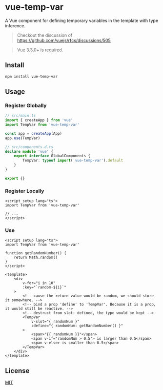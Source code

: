 # vue-temp-var

A Vue component for defining temporary variables in the template with type inference.

> Checkout the discussion of https://github.com/vuejs/rfcs/discussions/505

> Vue 3.3.0+ is required.

## Install

```bash
npm install vue-temp-var
```

## Usage

### Register Globally

```ts
// src/main.ts
import { createApp } from 'vue'
import TempVar from 'vue-temp-var'

const app = createApp(App)
app.use(TempVar)

// src/components.d.ts
declare module 'vue' {
	export interface GlobalComponents {
		TempVar: typeof import('vue-temp-var').default
	}
}

export {}
```

### Register Locally

```vue
<script setup lang="ts">
import TempVar from 'vue-temp-var'

// ...
</script>
```

### Use

```vue
<script setup lang="ts">
import TempVar from 'vue-temp-var'

function getRandomNumber() {
	return Math.random()
}
</script>

<template>
	<div
		v-for="i in 10"
		:key="`random-${i}`"
	>
		<!-- cause the return value would be random, we should store it somewhere. -->
		<!-- bind a prop 'define' to 'TempVar'. Because it is a prop, it would still be reactive. -->
		<!-- destruct from slot: defined, the type would be kept -->
		<TempVar
			v-slot="{ randomNum }"
			:define="{ randomNum: getRandomNumber() }"
		>
			<span>"{{ randomNum }}"</span>
			<span v-if="randomNum > 0.5"> is larger than 0.5</span>
			<span v-else> is smaller than 0.5</span>
		</TempVar>
	</div>
</template>
```

## License

[MIT](./LICENSE)
